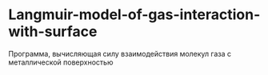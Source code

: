# Langmuir-model-of-gas-interaction-with-surface
Программа, вычисляющая силу взаимодействия молекул газа с металлической поверхностью
